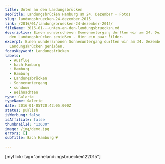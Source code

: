```yaml
---
title: Unten an den Landungsbrücken
seoTitle: Landungsbrücken Hamburg am 24. Dezember - Fotos
slug: landungsbruecken-24-dezember-2015
link: /2016/01/landungsbruecken-24-dezember-2015/
fileName: 2016-01---unten-an-den-landungsbruecken.md
description: Einen wunderschönen Sonnenuntergang durften wir am 24. Dezember an
  den Landungsbrücken genießen - Hier ein paar Bilder.
excerpt: Einen wunderschönen Sonnenuntergang durften wir am 24. Dezember an den
  Landungsbrücken genießen.
focusKeyword: Landungsbrücken
labels:
  - Ausflug
  - hach Hamburg
  - Hamburg
  - Hamburg
  - Landungsbrücken
  - Sonnenuntergang
  - sundown
  - Weihnachten
type: Galerie
typeName: Galerie
date: 2016-01-05T20:42:05.000Z
status: publish
isWerbung: false
isAffiliate: false
thumbnailId: "13630"
image: /img/demo.jpg
errors: []
subTitle: Hach Hamburg ♥
  
---
```


[myflickr tag="annelandungsbruecken122015"]

  